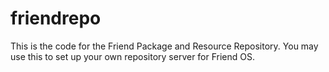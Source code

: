 # friendrepo

This is the code for the Friend Package and Resource Repository. You may use 
this to set up your own repository server for Friend OS.

